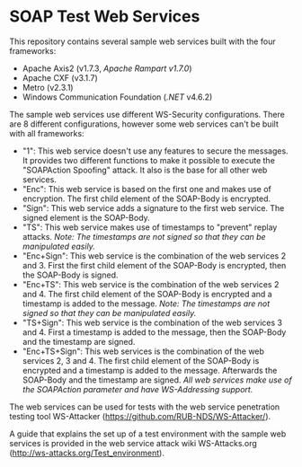 # SOAP Test Web Services
This repository contains several sample web services built with the four frameworks:
- Apache Axis2 (v1.7.3, *Apache Rampart v1.7.0*)
- Apache CXF (v3.1.7)
- Metro (v2.3.1)
- Windows Communication Foundation (*.NET* v4.6.2)

The sample web services use different WS-Security configurations. There are 8 different configurations, however some web services can't be built with all frameworks:
- "1": This web service doesn't use any features to secure the messages. It provides two different functions to make it possible to execute the "SOAPAction Spoofing" attack. It also is the base for all other web services.
- "Enc": This web service is based on the first one and makes use of encryption. The first child element of the SOAP-Body is encrypted.
- "Sign": This web service adds a signature to the first web service. The signed element is the SOAP-Body.
- "TS": This web service makes use of timestamps to "prevent" replay attacks. *Note: The timestamps are not signed so that they can be manipulated easily.*
- "Enc+Sign": This web service is the combination of the web services 2 and 3. First the first child element of the SOAP-Body is encrypted, then the SOAP-Body is signed.
- "Enc+TS": This web service is the combination of the web services 2 and 4. The first child element of the SOAP-Body is encrypted and a timestamp is added to the message. *Note: The timestamps are not signed so that they can be manipulated easily.*
- "TS+Sign": This web service is the combination of the web services 3 and 4. First a timestamp is added to the message, then the SOAP-Body and the timestamp are signed.
- "Enc+TS+Sign": This web services is the combination of the web services 2, 3 and 4. The first child element of the SOAP-Body is encrypted and a timestamp is added to the message. Afterwards the SOAP-Body and the timestamp are signed.
*All web services make use of the SOAPAction parameter and have WS-Addressing support.*

The web services can be used for tests with the web service penetration testing tool WS-Attacker (https://github.com/RUB-NDS/WS-Attacker/).

A guide that explains the set up of a test environment with the sample web services is provided in the web service attack wiki WS-Attacks.org (http://ws-attacks.org/Test_environment).
